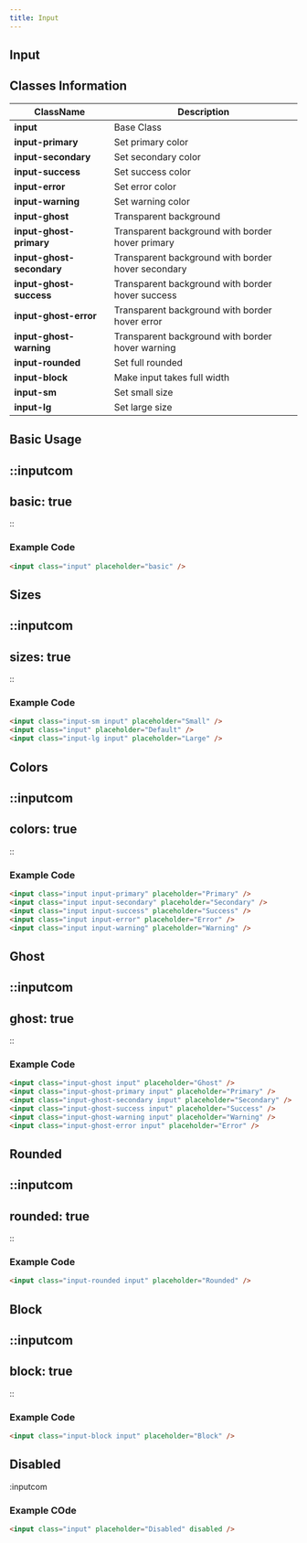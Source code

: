```yaml
---
title: Input
---
```


## Input

## Classes Information

| ClassName                 | Description                                        |
| ------------------------- | -------------------------------------------------- |
| **input**                 | Base Class                                         |
| **input-primary**         | Set primary color                                  |
| **input-secondary**       | Set secondary color                                |
| **input-success**         | Set success color                                  |
| **input-error**           | Set error color                                    |
| **input-warning**         | Set warning color                                  |
| **input-ghost**           | Transparent background                             |
| **input-ghost-primary**   | Transparent background with border hover primary   |
| **input-ghost-secondary** | Transparent background with border hover secondary |
| **input-ghost-success**   | Transparent background with border hover success   |
| **input-ghost-error**     | Transparent background with border hover error     |
| **input-ghost-warning**   | Transparent background with border hover warning   |
| **input-rounded**         | Set full rounded                                   |
| **input-block**           | Make input takes full width                        |
| **input-sm**              | Set small size                                     |
| **input-lg**              | Set large size                                     |

## Basic Usage

::inputcom
---
basic: true
---
::

### Example Code

```html [html]
<input class="input" placeholder="basic" />

```

## Sizes

::inputcom
---
sizes: true
---
::

### Example Code

```html [html]
<input class="input-sm input" placeholder="Small" />
<input class="input" placeholder="Default" />
<input class="input-lg input" placeholder="Large" />
```

## Colors

::inputcom
---
colors: true
---
::

### Example Code

```html [html]
<input class="input input-primary" placeholder="Primary" />
<input class="input input-secondary" placeholder="Secondary" />
<input class="input input-success" placeholder="Success" />
<input class="input input-error" placeholder="Error" />
<input class="input input-warning" placeholder="Warning" />

```

## Ghost

::inputcom
---
ghost: true
---
::

### Example Code

```html [html]
<input class="input-ghost input" placeholder="Ghost" />
<input class="input-ghost-primary input" placeholder="Primary" />
<input class="input-ghost-secondary input" placeholder="Secondary" />
<input class="input-ghost-success input" placeholder="Success" />
<input class="input-ghost-warning input" placeholder="Warning" />
<input class="input-ghost-error input" placeholder="Error" />

```

## Rounded

::inputcom
---
rounded: true
---
::

### Example Code

```html [html]
<input class="input-rounded input" placeholder="Rounded" />

```

## Block

::inputcom
---
block: true
---
::

### Example Code

```html [html]
<input class="input-block input" placeholder="Block" />

```

## Disabled

:inputcom

### Example COde

```html [html]
<input class="input" placeholder="Disabled" disabled />

```
